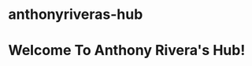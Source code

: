 # anthonyriveras-hub
<html> 
 
<head>
  <title>Anthony Rivera's Hub</title>
</head>

<body>
<h1>Welcome To Anthony Rivera's Hub!</h1>







</body>
    </html>